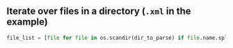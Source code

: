 ## Iterate over files in a directory (`.xml` in the example)
```python
file_list = [file for file in os.scandir(dir_to_parse) if file.name.split('.')[-1] == 'xml']
```
